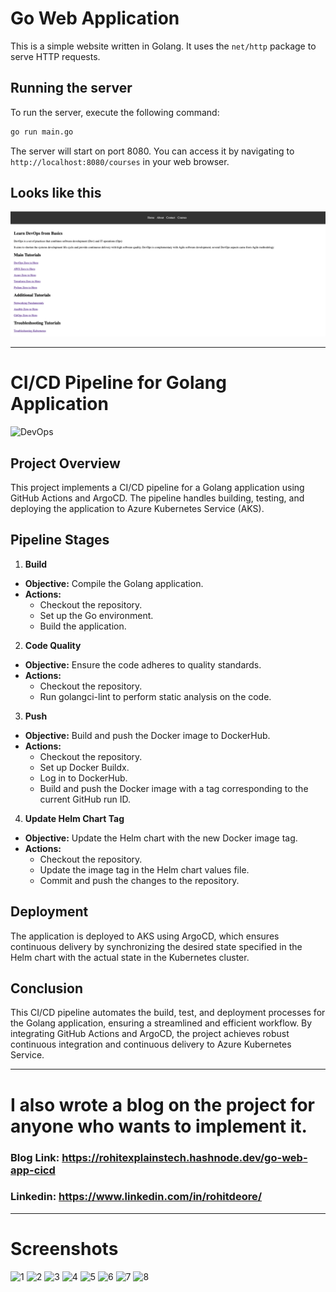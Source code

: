 # Go Web Application

This is a simple website written in Golang. It uses the `net/http` package to serve HTTP requests.

## Running the server

To run the server, execute the following command:

```bash
go run main.go
```

The server will start on port 8080. You can access it by navigating to `http://localhost:8080/courses` in your web browser.

## Looks like this

![Website](static/images/golang-website.png)

--------------------------------------------------------------------------------------------------------------------
# CI/CD Pipeline for Golang Application

![DevOps](https://github.com/user-attachments/assets/b43a6d4f-2e04-46d4-a047-8346ebc4d834)


## Project Overview
This project implements a CI/CD pipeline for a Golang application using GitHub Actions and ArgoCD. The pipeline handles building, testing, and deploying the application to Azure Kubernetes Service (AKS).

## Pipeline Stages

1. **Build**
- **Objective:** Compile the Golang application.
- **Actions:**
  - Checkout the repository.
  - Set up the Go environment.
  - Build the application.

2. **Code Quality**
- **Objective:** Ensure the code adheres to quality standards.
- **Actions:**
   - Checkout the repository.
   - Run golangci-lint to perform static analysis on the code.

3. **Push**
- **Objective:** Build and push the Docker image to DockerHub.
- **Actions:**
   - Checkout the repository.
   - Set up Docker Buildx.
   - Log in to DockerHub.
   - Build and push the Docker image with a tag corresponding to the current GitHub run ID.
4. **Update Helm Chart Tag**
- **Objective:** Update the Helm chart with the new Docker image tag.
- **Actions:**
   - Checkout the repository.
   - Update the image tag in the Helm chart values file.
   - Commit and push the changes to the repository.
## Deployment
The application is deployed to AKS using ArgoCD, which ensures continuous delivery by synchronizing the desired state specified in the Helm chart with the actual state in the Kubernetes cluster.

## Conclusion
This CI/CD pipeline automates the build, test, and deployment processes for the Golang application, ensuring a streamlined and efficient workflow. By integrating GitHub Actions and ArgoCD, the project achieves robust continuous integration and continuous delivery to Azure Kubernetes Service.

--------------------------------------------------------------------------------------------------------------------
# I also wrote a blog on the project for anyone who wants to implement it.
### Blog Link: https://rohitexplainstech.hashnode.dev/go-web-app-cicd
### Linkedin: https://www.linkedin.com/in/rohitdeore/

---------------------------------------------------------------------------------------------------------------------------------------------------------
# Screenshots

![1](https://github.com/user-attachments/assets/dfbd6cd0-025d-4a0e-a628-b4994c72bd6a)
![2](https://github.com/user-attachments/assets/1037867f-fc38-4ecc-8507-c2ce8946a4e8)
![3](https://github.com/user-attachments/assets/6bc52a48-4075-4d9f-925d-06235d8ca86d)
![4](https://github.com/user-attachments/assets/d7e5dfc1-471b-4ae7-b451-4fa57bab4022)
![5](https://github.com/user-attachments/assets/60378017-40dd-45e6-ab25-313ef7cd91e8)
![6](https://github.com/user-attachments/assets/6dd5dd34-ee53-4ec7-9a11-50d90a0859ba)
![7](https://github.com/user-attachments/assets/c8b1c895-eee5-4d7a-871e-aec3f91f93d4)
![8](https://github.com/user-attachments/assets/9988634c-42f4-48e2-9da8-0468ef919eb4)
